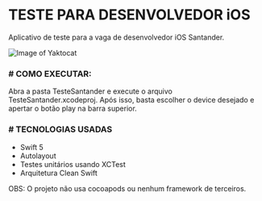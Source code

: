 # TESTE PARA DESENVOLVEDOR iOS

Aplicativo de teste para a vaga de desenvolvedor iOS Santander.

![Image of Yaktocat](https://github.com/SantanderTecnologia/TesteiOSv2/blob/master/telas.png)

### # COMO EXECUTAR:

Abra a pasta TesteSantander e execute o arquivo TesteSantander.xcodeproj. Após isso, basta escolher o device desejado e apertar o botão play na barra superior.

### # TECNOLOGIAS USADAS

* Swift 5
* Autolayout
* Testes unitários usando XCTest
* Arquitetura Clean Swift

OBS: O projeto não usa cocoapods ou nenhum framework de terceiros.
